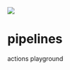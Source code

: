 ![](https://github.com/tmcsantos/pipelines/workflows/Build/badge.svg?branch=master)

# pipelines
actions playground
